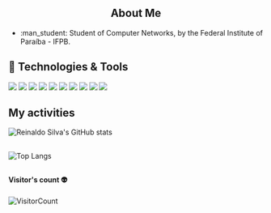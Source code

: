 <p align="center">
 <h2 align="center">About Me</h2>
</p>

<ul>
<li>:man_student: Student of Computer Networks, by the Federal Institute of Paraíba - IFPB.</li>
</ul>

## 🔧 Technologies & Tools
![](https://img.shields.io/badge/Windows-0078D6?style=for-the-badge&logo=windows&logoColor=white)
![](https://img.shields.io/badge/Linux-FCC624?style=for-the-badge&logo=linux&logoColor=black)
![](https://img.shields.io/badge/Ubuntu-E95420?style=for-the-badge&logo=ubuntu&logoColor=white)
![](https://img.shields.io/badge/Debian-A81D33?style=for-the-badge&logo=debian&logoColor=white)
![](https://img.shields.io/badge/Shell_Script-121011?style=for-the-badge&logo=gnu-bash&logoColor=white)
![](https://img.shields.io/badge/Visual_Studio_Code-0078D4?style=for-the-badge&logo=visual%20studio%20code&logoColor=white)
![](https://img.shields.io/badge/pycharm-143?style=for-the-badge&logo=pycharm&logoColor=black&color=black&labelColor=green)
![](https://img.shields.io/badge/VIM-%2311AB00.svg?&style=for-the-badge&logo=vim&logoColor=white)
![](https://img.shields.io/badge/Acer-Aspire_3-04B431?style=for-the-badge&logo=Acer&logoColor=white)
![](https://img.shields.io/badge/Intel-Core_i3_7th-58D3F7?style=for-the-badge&logo=intel&logoColor=white)

## My activities

![Reinaldo Silva's GitHub stats](https://github-readme-stats.vercel.app/api?username=mr-reinaldo&show_icons=true&theme=dracula)
##
![Top Langs](https://github-readme-stats.vercel.app/api/top-langs/?username=mr-reinaldo&layout=compact&theme=dracula)




##
#### Visitor's count :alien:
![VisitorCount](https://profile-counter.glitch.me/mr-reinaldo/count.svg)
